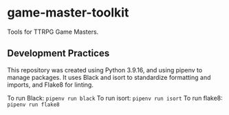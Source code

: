 # game-master-toolkit
Tools for TTRPG Game Masters.

## Development Practices

This repository was created using Python 3.9.16, and using pipenv to manage packages. It uses Black and isort to standardize formatting and imports, and Flake8 for linting.

To run Black: `pipenv run black`
To run isort: `pipenv run isort`
To run flake8: `pipenv run flake8`


[//]: # (TODO: investigate whether adding mypy is worthwhile.)